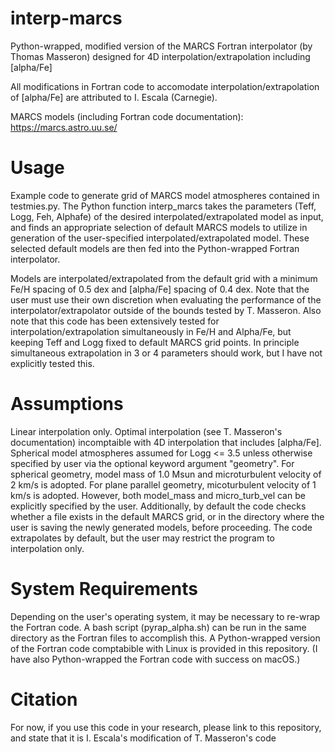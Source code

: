 # interp-marcs
Python-wrapped, modified version of the MARCS Fortran interpolator (by Thomas Masseron) designed for 4D interpolation/extrapolation including [alpha/Fe]

All modifications in Fortran code to accomodate interpolation/extrapolation of [alpha/Fe] are attributed to I. Escala (Carnegie).

MARCS models (including Fortran code documentation): https://marcs.astro.uu.se/

# Usage #

Example code to generate grid of MARCS model atmospheres contained in testmies.py. The Python function interp_marcs takes the parameters (Teff, Logg, Feh, Alphafe) of the desired interpolated/extrapolated model as input, and finds an appropriate selection of default MARCS models to utilize in generation of the user-specified interpolated/extrapolated model. These selected default models are then fed into the Python-wrapped Fortran interpolator.

Models are interpolated/extrapolated from the default grid with a minimum Fe/H spacing of 0.5 dex and [alpha/Fe] spacing of 0.4 dex. Note that the user must use their own discretion when evaluating the performance of the interpolator/extrapolator outside of the bounds tested by T. Masseron. Also note that this code has been extensively tested for interpolation/extrapolation simultaneously in Fe/H and Alpha/Fe, but keeping Teff and Logg fixed to default MARCS grid points. In principle simultaneous extrapolation in 3 or 4 parameters should work, but I have not explicitly tested this. 

# Assumptions #

Linear interpolation only. Optimal interpolation (see T. Masseron's documentation) incomptaible with 4D interpolation that includes [alpha/Fe]. Spherical model atmospheres assumed for Logg <= 3.5 unless otherwise specified by user via the optional keyword argument "geometry". For spherical geometry, model mass of 1.0 Msun and microturbulent velocity of 2 km/s is adopted. For plane parallel geometry, micoturbulent velocity of 1 km/s is adopted. However, both model_mass and micro_turb_vel can be explicitly specified by the user. Additionally, by default the code checks whether a file exists in the default MARCS grid, or in the directory where the user is saving the newly generated models, before proceeding. The code extrapolates by default, but the user may restrict the program to interpolation only.

# System Requirements #

Depending on the user's operating system, it may be necessary to re-wrap the Fortran code. A bash script (pyrap_alpha.sh) can be run in the same directory as the Fortran files to accomplish this. A Python-wrapped version of the Fortran code comptabible with Linux is provided in this repository. (I have also Python-wrapped the Fortran code with success on macOS.)

# Citation #

For now, if you use this code in your research, please link to this repository, and state that it is I. Escala's modification of T. Masseron's code


